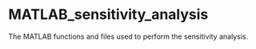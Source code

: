 # MATLAB_sensitivity_analysis
The MATLAB functions and files used to perform the sensitivity analysis.
